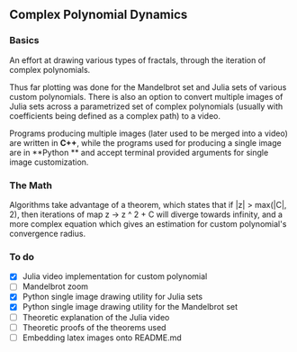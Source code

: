 

Complex Polynomial Dynamics
-------------------------------------


### Basics
An effort at drawing various types of fractals, 
through the iteration of complex polynomials.

Thus far plotting was done for the Mandelbrot set
and Julia sets of various custom polynomials.
There is also an option to convert multiple 
images of Julia sets across a parametrized set
of complex polynomials (usually with coefficients
being defined as a complex path) to a video.

Programs producing multiple images (later used to
be merged into a video) are written in **C++**,  while
the programs used for producing a single image
are in **Python ** and accept terminal provided
arguments for single image customization.

### The Math

Algorithms take advantage of a theorem, which states
that if |z| > max(|C|, 2), then iterations of map
z -> z ^ 2 + C will diverge towards infinity, 
and a more complex equation which gives 
an estimation for custom polynomial's convergence
radius.

### To do

- [x] Julia video implementation for custom polynomial
- [ ] Mandelbrot zoom 
- [x] Python single image drawing utility for Julia sets
- [x] Python single image drawing utility for the Mandelbrot set
- [ ] Theoretic explanation of the Julia video
- [ ] Theoretic proofs of the theorems used
- [ ] Embedding latex images onto README.md